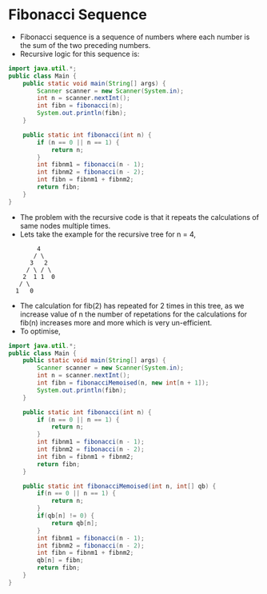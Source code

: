 # Fibonacci Sequence

- Fibonacci sequence is a sequence of numbers where each number is the sum of the two preceding numbers.
- Recursive logic for this sequence is:

```java
import java.util.*;
public class Main {
    public static void main(String[] args) {
        Scanner scanner = new Scanner(System.in);
        int n = scanner.nextInt();
        int fibn = fibonacci(n);
        System.out.println(fibn);
    }

    public static int fibonacci(int n) {
        if (n == 0 || n == 1) {
            return n;
        }
        int fibnm1 = fibonacci(n - 1);
        int fibnm2 = fibonacci(n - 2);
        int fibn = fibnm1 + fibnm2;
        return fibn;
    }
}
```

- The problem with the recursive code is that it repeats the calculations of same nodes multiple times.
- Lets take the example for the recursive tree for n = 4,

```text
        4
       / \
      3   2
     / \ / \
    2  1 1  0
   / \
  1   0
```

- The calculation for fib(2) has repeated for 2 times in this tree, as we increase value of n the number of repetations for the calculations for fib(n) increases more and more which is very un-efficient.
- To optimise,

```java
import java.util.*;
public class Main {
    public static void main(String[] args) {
        Scanner scanner = new Scanner(System.in);
        int n = scanner.nextInt();
        int fibn = fibonacciMemoised(n, new int[n + 1]);
        System.out.println(fibn);
    }

    public static int fibonacci(int n) {
        if (n == 0 || n == 1) {
            return n;
        }
        int fibnm1 = fibonacci(n - 1);
        int fibnm2 = fibonacci(n - 2);
        int fibn = fibnm1 + fibnm2;
        return fibn;
    }

    public static int fibonacciMemoised(int n, int[] qb) {
        if(n == 0 || n == 1) {
            return n;
        }
        if(qb[n] != 0) {
            return qb[n];
        }
        int fibnm1 = fibonacci(n - 1);
        int fibnm2 = fibonacci(n - 2);
        int fibn = fibnm1 + fibnm2;
        qb[n] = fibn;
        return fibn;
    }
}
```
